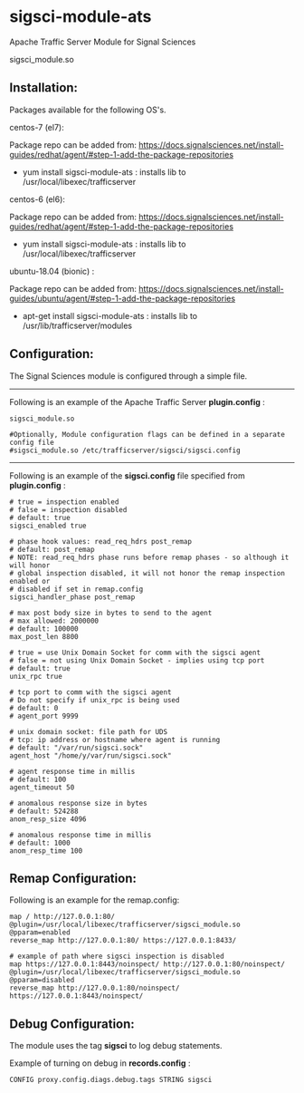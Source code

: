 # sigsci-module-ats
Apache Traffic Server Module for Signal Sciences

sigsci_module.so

## Installation:

Packages available for the following OS's.

centos-7 (el7): 

Package repo can be added from: https://docs.signalsciences.net/install-guides/redhat/agent/#step-1-add-the-package-repositories

* yum install sigsci-module-ats : installs lib to /usr/local/libexec/trafficserver

centos-6 (el6):

Package repo can be added from: https://docs.signalsciences.net/install-guides/redhat/agent/#step-1-add-the-package-repositories

* yum install sigsci-module-ats : installs lib to /usr/local/libexec/trafficserver

ubuntu-18.04 (bionic) :

Package repo can be added from: https://docs.signalsciences.net/install-guides/ubuntu/agent/#step-1-add-the-package-repositories

* apt-get install sigsci-module-ats : installs lib to /usr/lib/trafficserver/modules


## Configuration:

The Signal Sciences module is configured through a simple file.

---

Following is an example of the Apache Traffic Server **plugin.config** :

```
sigsci_module.so

#Optionally, Module configuration flags can be defined in a separate config file
#sigsci_module.so /etc/trafficserver/sigsci/sigsci.config
```
---

Following is an example of the **sigsci.config** file specified from **plugin.config** :

```
# true = inspection enabled
# false = inspection disabled
# default: true
sigsci_enabled true

# phase hook values: read_req_hdrs post_remap 
# default: post_remap
# NOTE: read_req_hdrs phase runs before remap phases - so although it will honor
# global inspection disabled, it will not honor the remap inspection enabled or
# disabled if set in remap.config
sigsci_handler_phase post_remap

# max post body size in bytes to send to the agent
# max allowed: 2000000
# default: 100000
max_post_len 8800

# true = use Unix Domain Socket for comm with the sigsci agent
# false = not using Unix Domain Socket - implies using tcp port
# default: true
unix_rpc true

# tcp port to comm with the sigsci agent
# Do not specify if unix_rpc is being used
# default: 0
# agent_port 9999

# unix domain socket: file path for UDS
# tcp: ip address or hostname where agent is running
# default: "/var/run/sigsci.sock"
agent_host "/home/y/var/run/sigsci.sock"

# agent response time in millis
# default: 100
agent_timeout 50

# anomalous response size in bytes
# default: 524288
anom_resp_size 4096

# anomalous response time in millis
# default: 1000
anom_resp_time 100
```

## Remap Configuration:

Following is an example for the remap.config:

```
map / http://127.0.0.1:80/ @plugin=/usr/local/libexec/trafficserver/sigsci_module.so @pparam=enabled
reverse_map http://127.0.0.1:80/ https://127.0.0.1:8433/

# example of path where sigsci inspection is disabled
map https://127.0.0.1:8443/noinspect/ http://127.0.0.1:80/noinspect/ @plugin=/usr/local/libexec/trafficserver/sigsci_module.so @pparam=disabled
reverse_map http://127.0.0.1:80/noinspect/ https://127.0.0.1:8443/noinspect/
```

## Debug Configuration:

The module uses the tag **sigsci** to log debug statements.

Example of turning on debug in **records.config** :
```
CONFIG proxy.config.diags.debug.tags STRING sigsci
```

